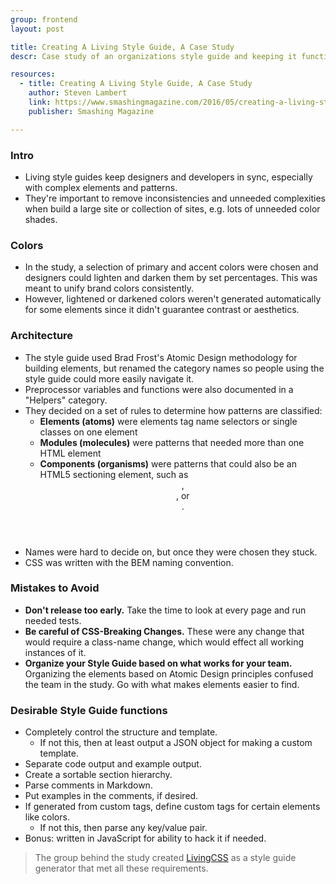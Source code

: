 ```yaml
---
group: frontend
layout: post

title: Creating A Living Style Guide, A Case Study
descr: Case study of an organizations style guide and keeping it functional

resources:
  - title: Creating A Living Style Guide, A Case Study
    author: Steven Lambert
    link: https://www.smashingmagazine.com/2016/05/creating-a-living-style-guide-case-study/
    publisher: Smashing Magazine

---
```


### Intro
* Living style guides keep designers and developers in sync, especially with complex elements and patterns.
* They're important to remove inconsistencies and unneeded complexities when build a large site or collection of sites, e.g. lots of unneeded color shades.

### Colors
* In the study, a selection of primary and accent colors were chosen and designers could lighten and darken them by set percentages. This was meant to unify brand colors consistently.
* However, lightened or darkened colors weren't generated automatically for some elements since it didn't guarantee contrast or aesthetics.

### Architecture
* The style guide used Brad Frost's Atomic Design methodology for building elements, but renamed the category names so people using the style guide could more easily navigate it.
* Preprocessor variables and functions were also documented in a "Helpers" category.
* They decided on a set of rules to determine how patterns are classified:
    *  **Elements (atoms)** were elements tag name selectors or single classes on one element
    *  **Modules (molecules)** were patterns that needed more than one HTML element
    *  **Components (organisms)** were patterns that could also be an HTML5 sectioning element, such as <header>, <footer>, or <article>.
* Names were hard to decide on, but once they were chosen they stuck.
* CSS was written with the BEM naming convention.

### Mistakes to Avoid
* **Don't release too early.** Take the time to look at every page and run needed tests.
* **Be careful of CSS-Breaking Changes.** These were any change that would require a class-name change, which would effect all working instances of it.
* **Organize your Style Guide based on what works for your team.** Organizing the elements based on Atomic Design principles confused the team in the study. Go with what makes elements easier to find.

### Desirable Style Guide functions
* Completely control the structure and template.
    * If not this, then at least output a JSON object for making a custom template.
* Separate code output and example output.
* Create a sortable section hierarchy.
* Parse comments in Markdown.
* Put examples in the comments, if desired.
* If generated from custom tags, define custom tags for certain elements like colors.
    * If not this, then parse any key/value pair.
* Bonus: written in JavaScript for ability to hack it if needed.

> The group behind the study created [LivingCSS](https://github.com/straker/livingcss) as a style guide generator that met all these requirements.
